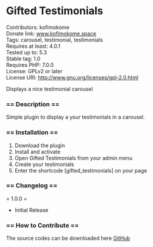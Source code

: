 # Gifted Testimonials
Contributors: kofimokome <br/>
Donate link: www.kofimokome.space <br />
Tags: carousel, testimonial, testimonials <br />
Requires at least: 4.0.1 <br />
Tested up to: 5.3 <br />
Stable tag: 1.0 <br />
Requires PHP: 7.0.0 <br />
License: GPLv2 or later <br />
License URI: http://www.gnu.org/licenses/gpl-2.0.html <br />

Displays a nice testimonial carousel

### == Description ==

Simple plugin to display a your testimonials in a carousel.

### == Installation ==

1. Download the plugin
2. Install and activate
3. Open Gifted Testimonials from your admin menu
4. Create your testimonials
5. Enter the shortcode [gifted_testimonials] on your page

### == Changelog ==

= 1.0.0 =
* Initial Release

### == How to Contribute ==
The source codes can be downloaded here [GitHub](https://github.com/kofimokome/gifted-testimonials.git)